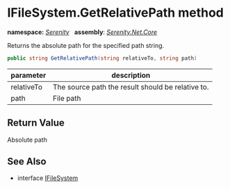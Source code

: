 # IFileSystem.GetRelativePath method
**namespace:** *[Serenity](../../README.md#serenity-namespace)*   **assembly**: *[Serenity.Net.Core](../../README.md)*

Returns the absolute path for the specified path string.

```csharp
public string GetRelativePath(string relativeTo, string path)
```

| parameter | description |
| --- | --- |
| relativeTo | The source path the result should be relative to. |
| path | File path |

## Return Value

Absolute path

## See Also

* interface [IFileSystem](../IFileSystem.md)